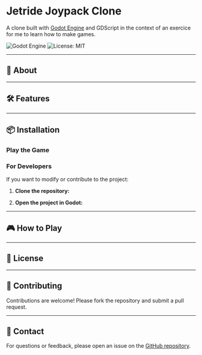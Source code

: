 # Jetride Joypack Clone

A clone built with [Godot Engine](https://godotengine.org/) and GDScript in the context of an exercice for me to learn how to make games.

![Godot Engine](https://img.shields.io/badge/Godot-4.5-blue)
![License: MIT](https://img.shields.io/badge/License-MIT-yellow)

---

## 📖 About



---

## 🛠️ Features



---

## 📦 Installation

### Play the Game



### For Developers

If you want to modify or contribute to the project:

1. **Clone the repository:**

2. **Open the project in Godot:**

---

## 🎮 How to Play


---

## 📜 License


---

## 🙌 Contributing

Contributions are welcome! Please fork the repository and submit a pull request.

---

## 📧 Contact

For questions or feedback, please open an issue on the [GitHub repository](https://github.com/Modailun/breakout-clone).
